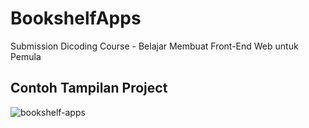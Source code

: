 # BookshelfApps
Submission Dicoding Course - Belajar Membuat Front-End Web untuk Pemula 

## Contoh Tampilan Project
![bookshelf-apps](https://user-images.githubusercontent.com/94782135/142796053-fc8265cc-5c9e-465d-8530-d5955b2e721e.png)
